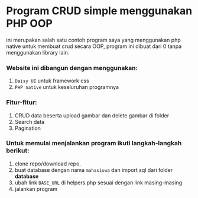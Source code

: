 # Program CRUD simple menggunakan PHP OOP
ini merupakan salah satu contoh program saya yang menggunakan php native untuk membuat crud secara OOP, program ini dibuat dari 0 tanpa menggunakan library lain. 
### Website ini dibangun dengan menggunakan:
1. `Daisy UI` untuk framework css
1. `PHP native` untuk keseluruhan programnya

### Fitur-fitur:
1. CRUD data beserta upload gambar dan delete gambar di folder
1. Search data
1. Pagination

### Untuk memulai menjalankan program ikuti langkah-langkah berikut:
1. clone repo/download repo.
1. buat database dengan nama `mahasiswa` dan import sql dari folder **database**
1. ubah link `BASE_URL` di helpers.php sesuai dengan link masing-masing
1. jalankan program 
